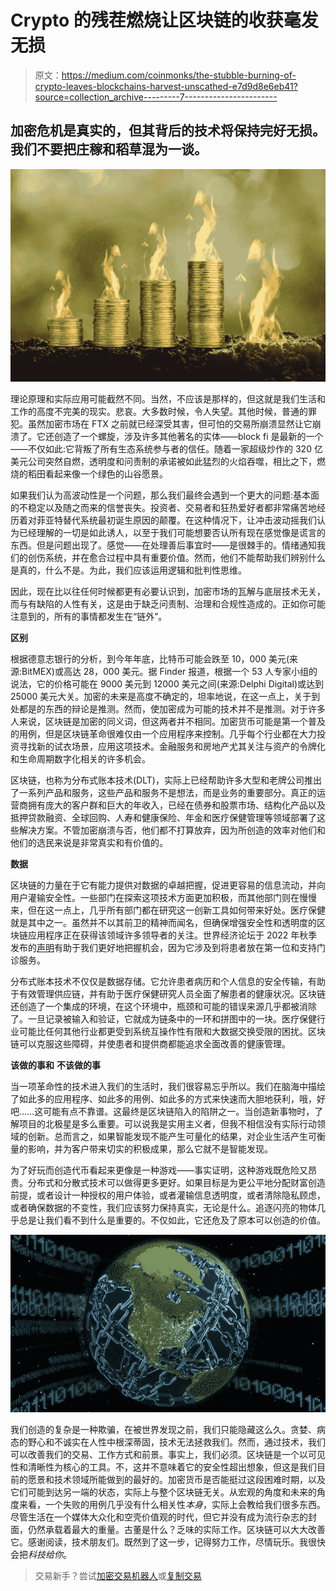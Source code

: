 # Crypto 的残茬燃烧让区块链的收获毫发无损

> 原文：<https://medium.com/coinmonks/the-stubble-burning-of-crypto-leaves-blockchains-harvest-unscathed-e7d9d8e6eb41?source=collection_archive---------7----------------------->

## 加密危机是真实的，但其背后的技术将保持完好无损。我们不要把庄稼和稻草混为一谈。

![](img/86473ea3b36d5296f33c496a24d82596.png)

理论原理和实际应用可能截然不同。当然，不应该是那样的，但这就是我们生活和工作的高度不完美的现实。悲哀。大多数时候，令人失望。其他时候，普通的罪犯。虽然加密市场在 FTX 之前就已经深受其害，但可怕的交易所崩溃显然让它崩溃了。它还创造了一个螺旋，涉及许多其他著名的实体——block fi 是最新的一个——不仅如此:它背叛了所有生态系统参与者的信任。随着一家超级炒作的 320 亿美元公司突然自燃，透明度和问责制的承诺被如此猛烈的火焰吞噬，相比之下，燃烧的稻田看起来像一个绿色的山谷愿景。

如果我们认为高波动性是一个问题，那么我们最终会遇到一个更大的问题:基本面的不稳定以及随之而来的信誉丧失。投资者、交易者和狂热爱好者都非常痛苦地经历着对菲亚特替代系统最初诞生原因的颠覆。在这种情况下，让冲击波动摇我们认为已经理解的一切是如此诱人，以至于我们可能想要否认所有现在感觉像是谎言的东西。但是问题出现了。感觉——在处理善后事宜时——是很棘手的。情绪通知我们的创伤系统，并在愈合过程中具有重要价值。然而，他们不能帮助我们辨别什么是真的，什么不是。为此，我们应该运用逻辑和批判性思维。

因此，现在比以往任何时候都更有必要认识到，加密市场的瓦解与底层技术无关，而与有缺陷的人性有关，这是由于缺乏问责制、治理和合规性造成的。正如你可能注意到的，所有的事情都发生在“链外”。

**区别**

根据德意志银行的分析，到今年年底，比特币可能会跌至 10，000 美元(来源:BitMEX)或高达 28，000 美元。据 Finder 报道，根据一个 53 人专家小组的说法，它的价格可能在 9000 美元到 12000 美元之间(来源:Delphi Digital)或达到 25000 美元大关。加密的未来是高度不确定的，坦率地说，在这一点上，关于到处都是的东西的辩论是推测。然而，使加密成为可能的技术并不是推测。对于许多人来说，区块链是加密的同义词，但这两者并不相同。加密货币可能是第一个普及的用例，但是区块链革命很难仅由一个应用程序来控制。几乎每个行业都在大力投资寻找新的试衣场景，应用这项技术。金融服务和房地产尤其关注与资产的令牌化和生命周期数字化相关的许多机会。

区块链，也称为分布式账本技术(DLT)，实际上已经帮助许多大型和老牌公司推出了一系列产品和服务，这些产品和服务不是想法，而是业务的重要部分。真正的运营商拥有庞大的客户群和巨大的年收入，已经在债券和股票市场、结构化产品以及抵押贷款融资、全球回购、人寿和健康保险、年金和医疗保健管理等领域部署了这些解决方案。不管加密崩溃与否，他们都不打算放弃，因为所创造的效率对他们和他们的选民来说是非常真实和有价值的。

**数据**

区块链的力量在于它有能力提供对数据的卓越把握，促进更容易的信息流动，并向用户灌输安全性。一些部门在探索这项技术方面更加积极，而其他部门则在慢慢来，但在这一点上，几乎所有部门都在研究这一创新工具如何带来好处。医疗保健就是其中之一。虽然并不以其前卫的精神而闻名，但确保增强安全性和透明度的区块链应用程序正在获得该领域许多领导者的关注。世界经济论坛于 2022 年秋季发布的[声明](https://www.weforum.org/agenda/2022/09/blockchain-solution-for-failing-global-healthcare/)有助于我们更好地把握机会，因为它涉及到将患者放在第一位和支持门诊服务。

分布式账本技术不仅仅是数据存储。它允许患者病历和个人信息的安全传输，有助于有效管理供应链，并有助于医疗保健研究人员全面了解患者的健康状况。区块链还创造了一个集成的环境，在这个环境中，瓶颈和可能的错误来源几乎都被消除了。一旦记录被输入和验证，它就成为链条中的一环和拼图中的一块。医疗保健行业可能比任何其他行业都更受到系统互操作性有限和大数据交换受限的困扰。区块链可以克服这些障碍，并使患者和提供商都能追求全面改善的健康管理。

**该做的事和** **不该做的事**

当一项革命性的技术进入我们的生活时，我们很容易忘乎所以。我们在脑海中描绘了如此多的应用程序、如此多的用例、如此多的方式来快速而大胆地获利，哦，好吧……这可能有点不靠谱。这最终是区块链陷入的陷阱之一。当创造新事物时，了解项目的北极星是多么重要。可以说我是实用主义者，但我不相信没有实际行动领域的创新。总而言之，如果智能发现不能产生可量化的结果，对企业生活产生可衡量的影响，并为客户带来切实的积极成果，那么它就不是智能发现。

为了好玩而创造代币看起来更像是一种游戏——事实证明，这种游戏既危险又昂贵。分布式和分散式技术可以做得更多更好。如果目标是为更公平地分配财富创造前提，或者设计一种授权的用户体验，或者灌输信息透明度，或者清除隐私顾虑，或者确保数据的不变性，我们应该努力保持真实，无论是什么。追逐闪亮的物体几乎总是让我们看不到什么是重要的。不仅如此，它还危及了原本可以创造的价值。

![](img/dc9d126daca4ba3f6f117d4ddf1d4b09.png)

我们创造的复杂是一种欺骗，在被世界发现之前，我们只能隐藏这么久。贪婪、病态的野心和不诚实在人性中根深蒂固，技术无法拯救我们。然而，通过技术，我们可以改善我们的交易、工作方式和前景。事实上，我们必须。区块链是一个以可见性和清晰性为核心的工具。不，这并不意味着它的安全性超出想象，但这是我们目前的愿景和技术领域所能做到的最好的。加密货币是否能挺过这段困难时期，以及它们可能到达另一端的状态，实际上与整个区块链无关。从宏观的角度和未来的角度来看，一个失败的用例几乎没有什么相关性*本身*，实际上会教给我们很多东西。尽管生活在一个媒体大众化和空壳价值观的时代，但它并没有成为流行杂志的封面，仍然承载着最大的重量。古董是什么？乏味的实际工作。区块链可以大大改善它。感谢阅读，技术朋友们。既然到了这一步，记得努力工作，尽情玩乐。我很快会把*科技给你*。

> 交易新手？尝试[加密交易机器人](/coinmonks/crypto-trading-bot-c2ffce8acb2a)或[复制交易](/coinmonks/top-10-crypto-copy-trading-platforms-for-beginners-d0c37c7d698c)